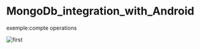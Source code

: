 # MongoDb_integration_with_Android
exemple:compte operations

![first](https://cloud.githubusercontent.com/assets/12902041/19987941/9456ac82-a215-11e6-8a85-7e396cb0de30.png)
